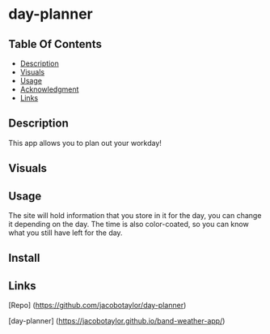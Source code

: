 # day-planner

## Table Of Contents

- [Description](#description)
- [Visuals](#visuals)
- [Usage](#usage)
- [Acknowledgment](#authors)
- [Links](#links)

## Description

This app allows you to plan out your workday!

## Visuals


## Usage

The site will hold information that you store in it for the day, you can change it depending on the day. The time is also color-coated, so you can know what you still have left for the day.

## Install


## Links


[Repo] 
(https://github.com/jacobotaylor/day-planner)

[day-planner] 
(https://jacobotaylor.github.io/band-weather-app/)